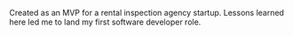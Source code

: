 Created as an MVP for a rental inspection agency startup. Lessons learned here led me to land my first software developer role.
